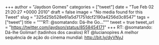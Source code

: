 
+++
author = "Jaydson Gomes"
categories = ["tweet"]
date = "Tue Feb 02 21:20:27 +0000 2010"
draft = false
image = "No media found for this Tweet"
slug = "325d25b528e61a5d71751dcf2190a4256d3c8547"
tags = ["tweet"]
title = """RT: @somatando: Dá-lhe Go..."""
tweet = true
tweet_url = "https://twitter.com/jaydson/status/8558454171"
+++
RT: @somatando: Dá-lhe Golimar! (tadinhos dos cavalos) RT @lucianopires A melhor sequência de ação do cinema mundial: http://bit.ly/dyVNyJ
